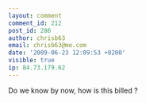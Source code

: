 ```yaml
---
layout: comment
comment_id: 212
post_id: 286
author: chrisb63
email: chrisb63@me.com
date: '2009-06-23 12:09:53 +0200'
visible: true
ip: 84.73.179.62
---
```

Do we know by now, how is this billed ?
